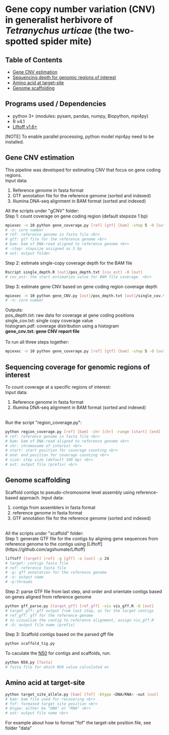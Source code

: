 # Gene copy number variation (CNV) in generalist herbivore of <i>Tetranychus urticae</i> (the two-spotted spider mite) 

## Table of Contents
- [Gene CNV estimation](#Gene-CNV-estimation)
- [Sequencing depth for genomic regions of interest](Sequencing-depth-for-genomic-regions-of-interest)
- [Amino acid at target-site](Amino-acid-at-target-site)
- [Genome scaffolding](Genome-scaffolding)

## Programs used / Dependencies 
- python 3+ (modules: pysam, pandas, numpy, Biopython, mpi4py)
- R v4.1
- [Liftoff v1.6+](https://github.com/agshumate/Liftoff)

[NOTE] To enable parallel processing, python model mpi4py need to be installed. 

## Gene CNV estimation 
This pipeline was developed for estimating CNV that focus on gene coding regions. 
<br>
Input data: <br>
1. Reference genome in fasta format <br>
2. GTF annotation file for the reference genome (sorted and indexed) <br>
3. Illumina DNA-seq alignment in BAM format (sorted and indexed) <br>

All the scripts under "gCNV" folder: 
<br>
Step 1: count coverage on gene coding region (default stepsize 1 bp)
```bash
mpiexec -n 10 python gene_coverage.py [ref] [gtf] [bam] -step 5 -O [out]
# -n: core number 
# ref: reference genome in fasta file <br>
# gtf: gtf file for the reference genome <br>
# bam: bam of DNA-read aligned to reference genome <br>
# -step: stepsize assigned as 5 bp
# out: output folder
```
Step 2: estimate single-copy coverage depth for the BAM file
```bash
Rscript single_depth.R [out]/pos_depth.txt [cov_est] -O [out]
# cov_est: the start estimation value for BAM file coverage  <br>
```

Step 3: estimate gene CNV based on gene coding region coverage depth
```bash
mpiexec -n 10 python gene_CNV.py [out]/pos_depth.txt [out]/single_cov.txt -O [out]
# -n: core number 
```
Outputs: <br>
pos_depth.txt: raw data for coverage at gene coding positions <br>
single_cov.txt: single copy coverage value <br>
histogram.pdf: coverage distribution using a histogram <br>
<b>gene_cnv.txt: gene CNV report file</b> 
<br>
<br>
To run all three steps together: 
```bash
mpiexec -n 10 python gene_coverage.py [ref] [gtf] [bam] -step 5 -O [out] && Rscript single_depth.R [out]/pos_depth.txt [cov_est] -O [out] && mpiexec -n 10 python gene_CNV.py [out]/pos_depth.txt [out]/single_cov.txt -O [out]
```

## Sequencing coverage for genomic regions of interest 
To count coverage at a specific regions of interest: <br>
Input data: <br>
1. Reference genome in fasta format <br>
2. Illumina DNA-seq alignment in BAM format (sorted and indexed) <br>
<br>
Run the script "region_coverage.py": <br>

```bash
python region_coverage.py [ref] [bam] -chr [chr] -range [start] [end] -step [size] -O [out]
# ref: reference genome in fasta file <br>
# bam: bam of DNA-read aligned to reference genome <br>
# chr: chromosome of interest <br>
# start: start position for coverage counting <br>
# end: end position for coverage counting <br>
# size: step size (default 100 bp) <br>
# out: output file (prefix) <br>
```

## Genome scaffolding
Scaffold contigs to pseudo-chromosome level assembly using reference-based approach. 
Input data: <br>
1. contigs from assemblers in fasta format <br>
2. reference genome in fasta format <br>
3. GTF annotation file for the reference genome (sorted and indexed) <br>
<br>
All the scripts under "scaffold" folder: <br>
Step 1: generate GTF file for the contigs by aligning gene sequences from reference genome to the contigs using [Liftoff](https://github.com/agshumate/Liftoff)

```bash
liftoff [target] [ref] -g [gff] -o [out] -p 24
# target: contigs fasta file
# ref: reference fasta file
# -g: gff annotation for the reference genome
# -o: output name 
# -p:threads 
```

Step 2: parse GTF file from last step, and order and orientate contigs based on genes aligned from reference genome

```bash
python gff_parse.py [target_gff] [ref_gff] -vis vis_gff.R -O [out]
# target_gff: gff output from last step, as for the target contigs
# ref_gff: gff for the reference genome
# to visualize the contig to reference alignment, assign vis_gff.R
# -O: output file name (prefix)
```

Step 3: Scaffold contigs based on the parsed gff file 

```bash
python scaffold_tig.py 
```

To caculate the [N50](https://en.wikipedia.org/wiki/N50,_L50,_and_related_statistics#:~:text=N50%20statistic%20defines%20assembly%20quality,of%20the%20total%20assembly%20length) for contigs and scaffolds, run: 

```bash
python N50.py [fasta]
# fasta file for which N50 value calculated on 
```

## Amino acid at target-site 

```bash
python target_site_allele.py [bam] [fof] -btype <DNA/RNA> -out [out]
# bam: bam file used for recovering <br>
# fof: formated target site position <br>
# btype: either be "DNA" or "RNA" <br>
# out: output file name <br>

```
For example about how to format "fof" the target-site position file, see folder "data"




